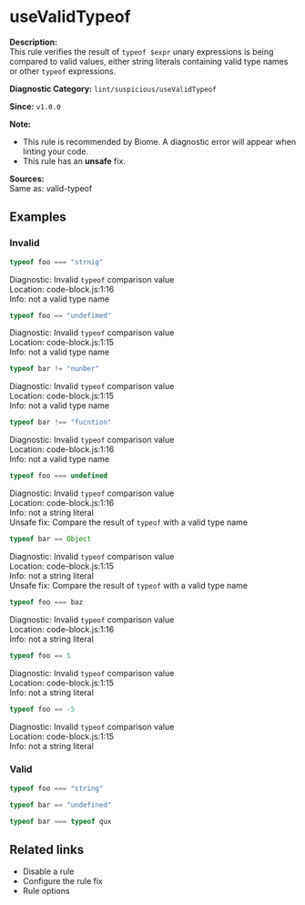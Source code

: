 # useValidTypeof

**Description:**  
This rule verifies the result of `typeof $expr` unary expressions is being compared to valid values, either string literals containing valid type names or other `typeof` expressions.

**Diagnostic Category:** `lint/suspicious/useValidTypeof`

**Since:** `v1.0.0`

**Note:**  
- This rule is recommended by Biome. A diagnostic error will appear when linting your code.
- This rule has an **unsafe** fix.

**Sources:**  
Same as: valid-typeof

## Examples

### Invalid

```js
typeof foo === "strnig"
```
Diagnostic: Invalid `typeof` comparison value  
Location: code-block.js:1:16  
Info: not a valid type name

```js
typeof foo == "undefimed"
```
Diagnostic: Invalid `typeof` comparison value  
Location: code-block.js:1:15  
Info: not a valid type name

```js
typeof bar != "nunber"
```
Diagnostic: Invalid `typeof` comparison value  
Location: code-block.js:1:15  
Info: not a valid type name

```js
typeof bar !== "fucntion"
```
Diagnostic: Invalid `typeof` comparison value  
Location: code-block.js:1:16  
Info: not a valid type name

```js
typeof foo === undefined
```
Diagnostic: Invalid `typeof` comparison value  
Location: code-block.js:1:16  
Info: not a string literal  
Unsafe fix: Compare the result of `typeof` with a valid type name

```js
typeof bar == Object
```
Diagnostic: Invalid `typeof` comparison value  
Location: code-block.js:1:15  
Info: not a string literal  
Unsafe fix: Compare the result of `typeof` with a valid type name

```js
typeof foo === baz
```
Diagnostic: Invalid `typeof` comparison value  
Location: code-block.js:1:16  
Info: not a string literal

```js
typeof foo == 5
```
Diagnostic: Invalid `typeof` comparison value  
Location: code-block.js:1:15  
Info: not a string literal

```js
typeof foo == -5
```
Diagnostic: Invalid `typeof` comparison value  
Location: code-block.js:1:15  
Info: not a string literal

### Valid

```js
typeof foo === "string"
```

```js
typeof bar == "undefined"
```

```js
typeof bar === typeof qux
```

## Related links

- Disable a rule
- Configure the rule fix
- Rule options